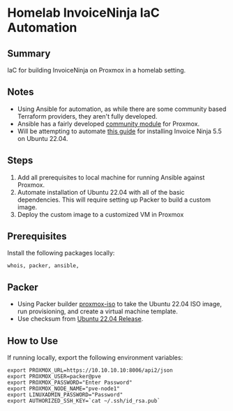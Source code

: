 # Homelab InvoiceNinja IaC Automation

## Summary

IaC for building InvoiceNinja on Proxmox in a homelab setting.

## Notes

* Using Ansible for automation, as while there are some community based Terraform providers, they aren't fully developed.  
* Ansible has a fairly developed [community module](https://docs.ansible.com/ansible/latest/collections/community/general/proxmox_module.html) for Proxmox.
* Will be attempting to automate [this guide](https://forum.invoiceninja.com/t/install-invoice-ninja-v5-5-on-ubuntu-22-04/13272) for installing Invoice Ninja 5.5 on Ubuntu 22.04.

## Steps

1. Add all prerequisites to local machine for running Ansible against Proxmox.
2. Automate installation of Ubuntu 22.04 with all of the basic dependencies.  This will require setting up Packer to build a custom image.
3. Deploy the custom image to a customized VM in Proxmox 

## Prerequisites
Install the following packages locally:

```
whois, packer, ansible, 
```

## Packer

* Using Packer builder [proxmox-iso](https://developer.hashicorp.com/packer/integrations/hashicorp/proxmox/latest/components/builder/iso) to take the Ubuntu 22.04 ISO image, run provisioning, and create a virtual machine template.
* Use checksum from [Ubuntu 22.04 Release](https://releases.ubuntu.com/22.04/SHA256SUMS).

## How to Use

If running locally, export the following environment variables:

```
export PROXMOX_URL=https://10.10.10.10:8006/api2/json
export PROXMOX_USER=packer@pve
export PROXMOX_PASSWORD="Enter Password"
export PROXMOX_NODE_NAME="pve-node1"
export LINUXADMIN_PASSWORD="Password"
export AUTHORIZED_SSH_KEY=`cat ~/.ssh/id_rsa.pub`
```
